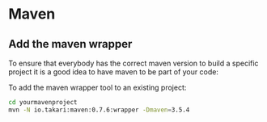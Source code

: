 # Maven 

## Add the maven wrapper

To ensure that everybody has the correct maven version to build a specific project it is a good idea to have maven to be part of your code:

To add the maven wrapper tool to an existing project:

```bash
cd yourmavenproject
mvn -N io.takari:maven:0.7.6:wrapper -Dmaven=3.5.4
```
